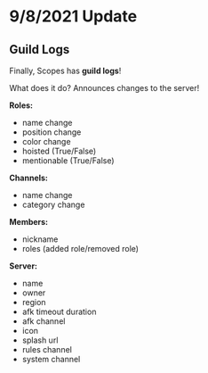 # 9/8/2021 Update

## Guild Logs

Finally, Scopes has **guild logs**!

What does it do?
Announces changes to the server!

__Roles:__
- name change
- position change
- color change
- hoisted (True/False)
- mentionable (True/False)

__Channels:__
- name change
- category change

__Members:__
- nickname
- roles (added role/removed role)

__Server:__
- name
- owner
- region
- afk timeout duration
- afk channel
- icon
- splash url
- rules channel
- system channel
